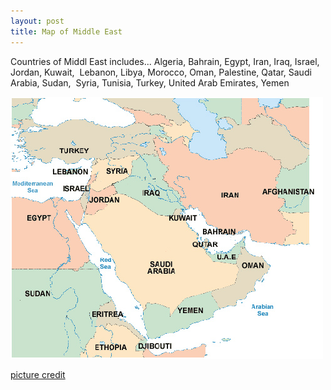 ```yaml
---
layout: post
title: Map of Middle East
---
```


Countries of Middl East includes... Algeria, Bahrain, Egypt, Iran, Iraq, Israel, Jordan, Kuwait,  Lebanon, Libya, Morocco, Oman, Palestine, Qatar, Saudi Arabia, Sudan,  Syria, Tunisia, Turkey, United Arab Emirates, Yemen

![](/img/map_middle_east.jpg "map_middle_east")

[picture credit](http://middleeastfacts.com/images/map_middle_east.gif)
